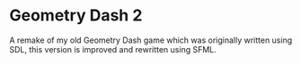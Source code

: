 # Geometry Dash 2

A remake of my old Geometry Dash game which was originally written
using SDL, this version is improved and rewritten using SFML.
